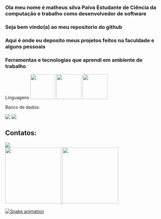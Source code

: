 ### Ola meu nome é matheus silva Paiva Estudante de Ciência da computação e trabalho como desenvolvedor de software
### Seja bem vindo(a) ao meu repositorio do github 

### Aqui é onde eu deposito meus projetos feitos na faculdade e alguns pessoais

### Ferramentas e tecnologias que aprendi em ambiente de trabalho

Linguagens
<img src="https://cdn.jsdelivr.net/gh/devicons/devicon/icons/nodejs/nodejs-original-wordmark.svg" width="80" height="80"/> <img src="https://cdn.jsdelivr.net/gh/devicons/devicon/icons/react/react-original.svg" width="80" height="80" /> <img src="https://cdn.jsdelivr.net/gh/devicons/devicon/icons/angularjs/angularjs-original-wordmark.svg" width="80" height="80"/>

Banco de dados:

<img src="https://cdn.jsdelivr.net/gh/devicons/devicon/icons/mysql/mysql-original.svg" />
<img src="https://cdn.jsdelivr.net/gh/devicons/devicon/icons/microsoftsqlserver/microsoftsqlserver-plain.svg" />

## Contatos:

<div>
<a href="https://www.linkedin.com/in/matheus-silva-paiva-4b5ba9204" target="_blank"><img src="https://img.shields.io/badge/-LinkedIn-%230077B5?style=for-the-badge&logo=linkedin&logoColor=white" target="_blank"></a>   
</div
  
<div>
<a href="https://github.com/seu-usuário-aqui">
<img height="180em" src="https://github-readme-stats.vercel.app/api/top-langs/?username=matheusspaiva&layout=compact&langs_count=7&theme=dracula"/>
<img height="180em" src="https://github-readme-stats.vercel.app/api?username=matheusspaiva&show_icons=true&theme=dracula&include_all_commits=true&count_private=true"/>
</div>

  
![Snake animation](https://github.com/matheusspaiva/matheusspaiva/blob/output/github-contribution-grid-snake.svg)
